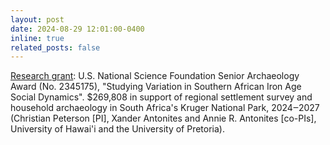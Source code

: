 ```yaml
---
layout: post
date: 2024-08-29 12:01:00-0400
inline: true
related_posts: false
---
```


<u>Research grant</u>: U.S. National Science Foundation Senior Archaeology Award (No. 2345175), "Studying Variation in Southern African Iron Age Social Dynamics". $269,808 in support of regional settlement survey and household archaeology in South Africa's Kruger National Park, 2024‒2027 (Christian Peterson [PI], Xander Antonites and Annie R. Antonites [co-PIs], University of Hawai'i and the University of Pretoria).
